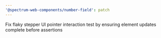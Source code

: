 ```yaml
---
'@spectrum-web-components/number-field': patch
---
```


Fix flaky stepper UI pointer interaction test by ensuring element updates complete before assertions
